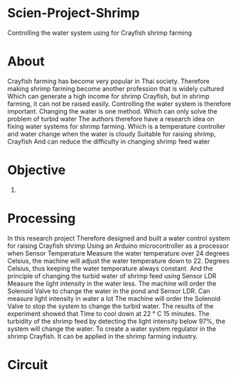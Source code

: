 # Scien-Project-Shrimp
Controlling the water system using for Crayfish shrimp farming

# About
  Crayfish farming has become very popular in Thai society.
Therefore making shrimp farming become another profession that is widely cultured
Which can generate a high income for shrimp Crayfish, but in shrimp farming, it can not be raised easily.
Controlling the water system is therefore important. Changing the water is one method.
Which can only solve the problem of turbid water
The authors therefore have a research idea on fixing water systems for shrimp farming.
Which is a temperature controller and water change when the water is cloudy Suitable for raising shrimp, Crayfish
And can reduce the difficulty in changing shrimp feed water
# Objective
1. 
# Processing
In this research project Therefore designed and built a water control system for raising Crayfish shrimp
Using an Arduino microcontroller as a processor when Sensor Temperature
Measure the water temperature over 24 degrees Celsius, the machine will adjust the water temperature down to 22.
Degrees Celsius, thus keeping the water temperature always constant. And the principle of changing the turbid water of shrimp feed using Sensor LDR
Measure the light intensity in the water less. The machine will order the Solenoid Valve to change the water in the pond and Sensor LDR.
Can measure light intensity in water a lot The machine will order the Solenoid Valve to stop the system to change the turbid water.
The results of the experiment showed that Time to cool down at 22 ° C 15 minutes.
The turbidity of the shrimp feed by detecting the light intensity below 97%, the system will change the water.
To create a water system regulator in the shrimp Crayfish.
It can be applied in the shrimp farming industry.

# Circuit
